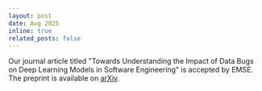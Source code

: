 ```yaml
---
layout: post
date: Aug 2025
inline: true
related_posts: false
---
```


Our journal article titled "Towards Understanding the Impact of Data Bugs on Deep Learning Models in Software Engineering" is accepted by EMSE. The preprint is available on [arXiv](https://arxiv.org/abs/2411.12137).